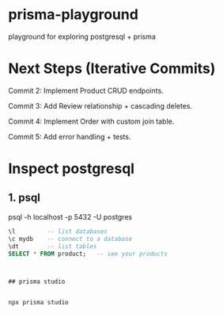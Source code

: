 # prisma-playground

playground for exploring postgresql + prisma

# Next Steps (Iterative Commits)

Commit 2: Implement Product CRUD endpoints.

Commit 3: Add Review relationship + cascading deletes.

Commit 4: Implement Order with custom join table.

Commit 5: Add error handling + tests.

# Inspect postgresql

## 1. psql

psql -h localhost -p 5432 -U postgres

```sql
\l         -- list databases
\c mydb    -- connect to a database
\dt        -- list tables
SELECT * FROM product;   -- see your products
```

```


## prisma studio


npx prisma studio


```
